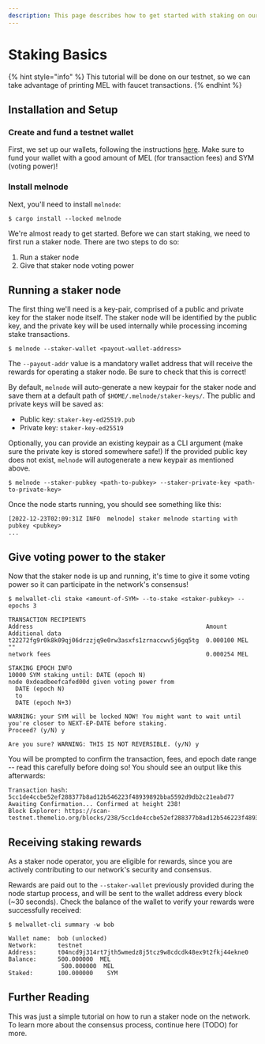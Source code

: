 ```yaml
---
description: This page describes how to get started with staking on our  network
---
```


# Staking Basics

{% hint style="info" %}
This tutorial will be done on our testnet, so we can take advantage of printing MEL with faucet transactions.
{% endhint %}

## Installation and Setup

### Create and fund a testnet wallet

First, we set up our wallets, following the instructions [here](../developer-guides/using-wallets/getting-started.md). Make sure to fund your wallet with a good amount of MEL (for transaction fees) and SYM (voting power)!&#x20;

### Install melnode

Next, you'll need to install `melnode`:

```
$ cargo install --locked melnode
```

We're almost ready to get started. Before we can start staking, we need to first run a staker node. There are two steps to do so:

1. Run a staker node
2. Give that staker node voting power

## Running a staker node

The first thing we'll need is a key-pair, comprised of a public and private key for the staker node itself. The staker node will be identified by the public key, and the private key will be used internally while processing incoming stake transactions.

```shell-session
$ melnode --staker-wallet <payout-wallet-address>
```

The `--payout-addr` value is a mandatory wallet address that will receive the rewards for operating a staker node. Be sure to check that this is correct!

By default, `melnode` will auto-generate a new keypair for the staker node and save them at a default path of `$HOME/.melnode/staker-keys/`. The public and private keys will be saved as:

* Public key: `staker-key-ed25519.pub`
* Private key: `staker-key-ed25519`

Optionally, you can provide an existing keypair as a CLI argument (make sure the private key is stored somewhere safe!) If the provided public key does not exist, `melnode` will autogenerate a new keypair as mentioned above.

```shell-session
$ melnode --staker-pubkey <path-to-pubkey> --staker-private-key <path-to-private-key>
```

Once the node starts running, you should see something like this:

```shell-session
[2022-12-23T02:09:31Z INFO  melnode] staker melnode starting with pubkey <pubkey>
...
```

## Give voting power to the staker

Now that the staker node is up and running, it's time to give it some voting power so it can participate in the network's consensus!

<pre class="language-shell-session"><code class="lang-shell-session">$ melwallet-cli stake &#x3C;amount-of-SYM> --to-stake &#x3C;staker-pubkey> --epochs 3
<strong>
</strong>TRANSACTION RECIPIENTS
Address                                                 Amount          Additional data
t22272fg9r0k8k09qj06drzzjq9e0rw3asxfs1zrnaccwv5j6gq5tg  0.000100 MEL    ""
network fees                                            0.000254 MEL

STAKING EPOCH INFO
10000 SYM staking until: DATE (epoch N)
node 0xdeadbeefcafed00d given voting power from
  DATE (epoch N)
  to 
  DATE (epoch N+3)

WARNING: your SYM will be locked NOW! You might want to wait until you're closer to NEXT-EP-DATE before staking.
Proceed? (y/N) y

Are you sure? WARNING: THIS IS NOT REVERSIBLE. (y/N) y
</code></pre>

You will be prompted to confirm the transaction, fees, and epoch date range -- read this carefully before doing so! You should see an output like this afterwards:

```
Transaction hash: 5cc1de4ccbe52ef288377b8ad12b546223f48939892bba5592d9db2c21eabd77
Awaiting Confirmation... Confirmed at height 238!
Block Explorer: https://scan-testnet.themelio.org/blocks/238/5cc1de4ccbe52ef288377b8ad12b546223f48939892bba5592d9db2c21eabd77)
```

## Receiving staking rewards

As a staker node operator, you are eligible for rewards, since you are actively contributing to our network's security and consensus.

Rewards are paid out to the `--staker-wallet` previously provided during the node startup process, and will be sent to the wallet address every block (\~30 seconds). Check the balance of the wallet to verify your rewards were successfully received:

<pre class="language-shell-session"><code class="lang-shell-session">$ melwallet-cli summary -w bob
<strong>
</strong>Wallet name:  bob (unlocked)
Network:      testnet
Address:      t04ncd9j314rt7jth5wmedz8j5tcz9w8cdcdk48ex9t2fkj44ekne0
Balance:      500.000000  MEL
               500.000000  MEL
Staked:       100.000000    SYM
</code></pre>

## Further Reading

This was just a simple tutorial on how to run a staker node on the network. To learn more about the consensus process, continue here (TODO) for more.
